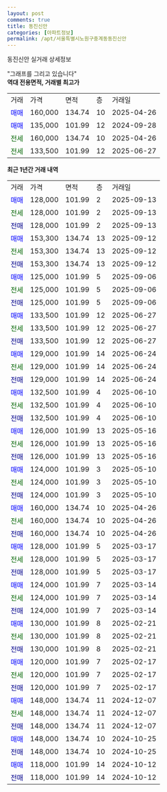 ```yaml
---
layout: post
comments: true
title: 동진신안
categories: [아파트정보]
permalink: /apt/서울특별시노원구중계동동진신안
---
```


동진신안 실거래 상세정보

<script type="text/javascript">
  google.charts.load('current', {'packages':['line', 'corechart']});
  google.charts.setOnLoadCallback(drawChart);

  function drawChart() {
    var data = new google.visualization.DataTable();
    data.addColumn('date', '거래일');
    data.addColumn('number', "매매");
    data.addColumn('number', "전세");
    data.addColumn('number', "전매");

    data.addRows([[new Date(Date.parse("2025-09-13")), 128000, null, null], [new Date(Date.parse("2025-09-13")), null, 128000, null], [new Date(Date.parse("2025-09-13")), null, null, 128000], [new Date(Date.parse("2025-09-12")), 153300, null, null], [new Date(Date.parse("2025-09-12")), null, 153300, null], [new Date(Date.parse("2025-09-12")), null, null, 153300], [new Date(Date.parse("2025-09-06")), 125000, null, null], [new Date(Date.parse("2025-09-06")), null, 125000, null], [new Date(Date.parse("2025-09-06")), null, null, 125000], [new Date(Date.parse("2025-06-27")), 133500, null, null], [new Date(Date.parse("2025-06-27")), null, 133500, null], [new Date(Date.parse("2025-06-27")), null, null, 133500], [new Date(Date.parse("2025-06-24")), 129000, null, null], [new Date(Date.parse("2025-06-24")), null, 129000, null], [new Date(Date.parse("2025-06-24")), null, null, 129000], [new Date(Date.parse("2025-06-10")), 132500, null, null], [new Date(Date.parse("2025-06-10")), null, 132500, null], [new Date(Date.parse("2025-06-10")), null, null, 132500], [new Date(Date.parse("2025-05-16")), 126000, null, null], [new Date(Date.parse("2025-05-16")), null, 126000, null], [new Date(Date.parse("2025-05-16")), null, null, 126000], [new Date(Date.parse("2025-05-10")), 124000, null, null], [new Date(Date.parse("2025-05-10")), null, 124000, null], [new Date(Date.parse("2025-05-10")), null, null, 124000], [new Date(Date.parse("2025-04-26")), 160000, null, null], [new Date(Date.parse("2025-04-26")), null, 160000, null], [new Date(Date.parse("2025-04-26")), null, null, 160000], [new Date(Date.parse("2025-03-17")), 128000, null, null], [new Date(Date.parse("2025-03-17")), null, 128000, null], [new Date(Date.parse("2025-03-17")), null, null, 128000], [new Date(Date.parse("2025-03-14")), 124000, null, null], [new Date(Date.parse("2025-03-14")), null, 124000, null], [new Date(Date.parse("2025-03-14")), null, null, 124000], [new Date(Date.parse("2025-02-21")), 130000, null, null], [new Date(Date.parse("2025-02-21")), null, 130000, null], [new Date(Date.parse("2025-02-21")), null, null, 130000], [new Date(Date.parse("2025-02-17")), 120000, null, null], [new Date(Date.parse("2025-02-17")), null, 120000, null], [new Date(Date.parse("2025-02-17")), null, null, 120000], [new Date(Date.parse("2024-12-07")), 148000, null, null], [new Date(Date.parse("2024-12-07")), null, 148000, null], [new Date(Date.parse("2024-12-07")), null, null, 148000], [new Date(Date.parse("2024-10-25")), 148000, null, null], [new Date(Date.parse("2024-10-25")), null, null, 148000], [new Date(Date.parse("2024-10-12")), 118000, null, null], [new Date(Date.parse("2024-10-12")), null, null, 118000]]);

    var options = {
      hAxis: {
        format: 'yyyy/MM/dd'
      },    
      lineWidth: 0,
      pointsVisible: true,    
      title: '최근 1년간 유형별 실거래가 분포',
      legend: { position: 'bottom' }
    };

    var formatter = new google.visualization.NumberFormat({pattern:'###,###'} );
    formatter.format(data, 1);
    formatter.format(data, 2);
    
    setTimeout(function() {
        var chart = new google.visualization.LineChart(document.getElementById('columnchart_material'));
        chart.draw(data, (options));
        document.getElementById('loading').style.display = 'none';
    }, 200);
  }
</script>


<div id="loading" style="z-index:20; display: block; margin-left: 0px">"그래프를 그리고 있습니다"</div>
<div id="columnchart_material" style="width: 95%; margin-left: 0px; display: block"></div>
<!-- contents start -->
<b>역대 전용면적, 거래별 최고가</b>
<table class="sortable">
    <tr>
      <td>거래</td>
      <td>가격</td>
      <td>면적</td>
      <td>층</td>
      <td>거래일</td>
    </tr>
        <tr>
          <td><a style="color: blue">매매</a></td>
          <td>160,000</td>
          <td>134.74</td>
          <td>10</td>
          <td>2025-04-26</td>
        </tr>            <tr>
          <td><a style="color: blue">매매</a></td>
          <td>135,000</td>
          <td>101.99</td>
          <td>12</td>
          <td>2024-09-28</td>
        </tr>        
        <tr>
              <td><a style="color: darkgreen">전세</a></td>
              <td>160,000</td>
              <td>134.74</td>
              <td>10</td>
              <td>2025-04-26</td>
            </tr>            <tr>
              <td><a style="color: darkgreen">전세</a></td>
              <td>133,500</td>
              <td>101.99</td>
              <td>12</td>
              <td>2025-06-27</td>
            </tr>        
    
</table>

<b>최근 1년간 거래 내역</b>

<table class="sortable">
    <tr>
      <td>거래</td>
      <td>가격</td>
      <td>면적</td>
      <td>층</td>
      <td>거래일</td>
    </tr>
    <tr>
      <td><a style="color: blue">매매</a></td>
      <td>128,000</td>
      <td>101.99</td>
      <td>2</td>
      <td>2025-09-13</td>
    </tr>          <tr>
      <td><a style="color: darkgreen">전세</a></td>
      <td>128,000</td>
      <td>101.99</td>
      <td>2</td>
      <td>2025-09-13</td>
    </tr>          <tr>
      <td><a style="color: darkblue">전매</a></td>
      <td>128,000</td>
      <td>101.99</td>
      <td>2</td>
      <td>2025-09-13</td>
    </tr>          <tr>
      <td><a style="color: blue">매매</a></td>
      <td>153,300</td>
      <td>134.74</td>
      <td>13</td>
      <td>2025-09-12</td>
    </tr>          <tr>
      <td><a style="color: darkgreen">전세</a></td>
      <td>153,300</td>
      <td>134.74</td>
      <td>13</td>
      <td>2025-09-12</td>
    </tr>          <tr>
      <td><a style="color: darkblue">전매</a></td>
      <td>153,300</td>
      <td>134.74</td>
      <td>13</td>
      <td>2025-09-12</td>
    </tr>          <tr>
      <td><a style="color: blue">매매</a></td>
      <td>125,000</td>
      <td>101.99</td>
      <td>5</td>
      <td>2025-09-06</td>
    </tr>          <tr>
      <td><a style="color: darkgreen">전세</a></td>
      <td>125,000</td>
      <td>101.99</td>
      <td>5</td>
      <td>2025-09-06</td>
    </tr>          <tr>
      <td><a style="color: darkblue">전매</a></td>
      <td>125,000</td>
      <td>101.99</td>
      <td>5</td>
      <td>2025-09-06</td>
    </tr>          <tr>
      <td><a style="color: blue">매매</a></td>
      <td>133,500</td>
      <td>101.99</td>
      <td>12</td>
      <td>2025-06-27</td>
    </tr>          <tr>
      <td><a style="color: darkgreen">전세</a></td>
      <td>133,500</td>
      <td>101.99</td>
      <td>12</td>
      <td>2025-06-27</td>
    </tr>          <tr>
      <td><a style="color: darkblue">전매</a></td>
      <td>133,500</td>
      <td>101.99</td>
      <td>12</td>
      <td>2025-06-27</td>
    </tr>          <tr>
      <td><a style="color: blue">매매</a></td>
      <td>129,000</td>
      <td>101.99</td>
      <td>14</td>
      <td>2025-06-24</td>
    </tr>          <tr>
      <td><a style="color: darkgreen">전세</a></td>
      <td>129,000</td>
      <td>101.99</td>
      <td>14</td>
      <td>2025-06-24</td>
    </tr>          <tr>
      <td><a style="color: darkblue">전매</a></td>
      <td>129,000</td>
      <td>101.99</td>
      <td>14</td>
      <td>2025-06-24</td>
    </tr>          <tr>
      <td><a style="color: blue">매매</a></td>
      <td>132,500</td>
      <td>101.99</td>
      <td>4</td>
      <td>2025-06-10</td>
    </tr>          <tr>
      <td><a style="color: darkgreen">전세</a></td>
      <td>132,500</td>
      <td>101.99</td>
      <td>4</td>
      <td>2025-06-10</td>
    </tr>          <tr>
      <td><a style="color: darkblue">전매</a></td>
      <td>132,500</td>
      <td>101.99</td>
      <td>4</td>
      <td>2025-06-10</td>
    </tr>          <tr>
      <td><a style="color: blue">매매</a></td>
      <td>126,000</td>
      <td>101.99</td>
      <td>13</td>
      <td>2025-05-16</td>
    </tr>          <tr>
      <td><a style="color: darkgreen">전세</a></td>
      <td>126,000</td>
      <td>101.99</td>
      <td>13</td>
      <td>2025-05-16</td>
    </tr>          <tr>
      <td><a style="color: darkblue">전매</a></td>
      <td>126,000</td>
      <td>101.99</td>
      <td>13</td>
      <td>2025-05-16</td>
    </tr>          <tr>
      <td><a style="color: blue">매매</a></td>
      <td>124,000</td>
      <td>101.99</td>
      <td>3</td>
      <td>2025-05-10</td>
    </tr>          <tr>
      <td><a style="color: darkgreen">전세</a></td>
      <td>124,000</td>
      <td>101.99</td>
      <td>3</td>
      <td>2025-05-10</td>
    </tr>          <tr>
      <td><a style="color: darkblue">전매</a></td>
      <td>124,000</td>
      <td>101.99</td>
      <td>3</td>
      <td>2025-05-10</td>
    </tr>          <tr>
      <td><a style="color: blue">매매</a></td>
      <td>160,000</td>
      <td>134.74</td>
      <td>10</td>
      <td>2025-04-26</td>
    </tr>          <tr>
      <td><a style="color: darkgreen">전세</a></td>
      <td>160,000</td>
      <td>134.74</td>
      <td>10</td>
      <td>2025-04-26</td>
    </tr>          <tr>
      <td><a style="color: darkblue">전매</a></td>
      <td>160,000</td>
      <td>134.74</td>
      <td>10</td>
      <td>2025-04-26</td>
    </tr>          <tr>
      <td><a style="color: blue">매매</a></td>
      <td>128,000</td>
      <td>101.99</td>
      <td>5</td>
      <td>2025-03-17</td>
    </tr>          <tr>
      <td><a style="color: darkgreen">전세</a></td>
      <td>128,000</td>
      <td>101.99</td>
      <td>5</td>
      <td>2025-03-17</td>
    </tr>          <tr>
      <td><a style="color: darkblue">전매</a></td>
      <td>128,000</td>
      <td>101.99</td>
      <td>5</td>
      <td>2025-03-17</td>
    </tr>          <tr>
      <td><a style="color: blue">매매</a></td>
      <td>124,000</td>
      <td>101.99</td>
      <td>7</td>
      <td>2025-03-14</td>
    </tr>          <tr>
      <td><a style="color: darkgreen">전세</a></td>
      <td>124,000</td>
      <td>101.99</td>
      <td>7</td>
      <td>2025-03-14</td>
    </tr>          <tr>
      <td><a style="color: darkblue">전매</a></td>
      <td>124,000</td>
      <td>101.99</td>
      <td>7</td>
      <td>2025-03-14</td>
    </tr>          <tr>
      <td><a style="color: blue">매매</a></td>
      <td>130,000</td>
      <td>101.99</td>
      <td>8</td>
      <td>2025-02-21</td>
    </tr>          <tr>
      <td><a style="color: darkgreen">전세</a></td>
      <td>130,000</td>
      <td>101.99</td>
      <td>8</td>
      <td>2025-02-21</td>
    </tr>          <tr>
      <td><a style="color: darkblue">전매</a></td>
      <td>130,000</td>
      <td>101.99</td>
      <td>8</td>
      <td>2025-02-21</td>
    </tr>          <tr>
      <td><a style="color: blue">매매</a></td>
      <td>120,000</td>
      <td>101.99</td>
      <td>7</td>
      <td>2025-02-17</td>
    </tr>          <tr>
      <td><a style="color: darkgreen">전세</a></td>
      <td>120,000</td>
      <td>101.99</td>
      <td>7</td>
      <td>2025-02-17</td>
    </tr>          <tr>
      <td><a style="color: darkblue">전매</a></td>
      <td>120,000</td>
      <td>101.99</td>
      <td>7</td>
      <td>2025-02-17</td>
    </tr>          <tr>
      <td><a style="color: blue">매매</a></td>
      <td>148,000</td>
      <td>134.74</td>
      <td>11</td>
      <td>2024-12-07</td>
    </tr>          <tr>
      <td><a style="color: darkgreen">전세</a></td>
      <td>148,000</td>
      <td>134.74</td>
      <td>11</td>
      <td>2024-12-07</td>
    </tr>          <tr>
      <td><a style="color: darkblue">전매</a></td>
      <td>148,000</td>
      <td>134.74</td>
      <td>11</td>
      <td>2024-12-07</td>
    </tr>          <tr>
      <td><a style="color: blue">매매</a></td>
      <td>148,000</td>
      <td>134.74</td>
      <td>10</td>
      <td>2024-10-25</td>
    </tr>          <tr>
      <td><a style="color: darkblue">전매</a></td>
      <td>148,000</td>
      <td>134.74</td>
      <td>10</td>
      <td>2024-10-25</td>
    </tr>          <tr>
      <td><a style="color: blue">매매</a></td>
      <td>118,000</td>
      <td>101.99</td>
      <td>14</td>
      <td>2024-10-12</td>
    </tr>          <tr>
      <td><a style="color: darkblue">전매</a></td>
      <td>118,000</td>
      <td>101.99</td>
      <td>14</td>
      <td>2024-10-12</td>
    </tr>      </table>
<!-- contents end -->    

